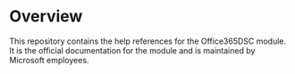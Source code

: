 
# Overview

This repository contains the help references for the Office365DSC module. It is the official documentation for the module and is maintained by Microsoft employees.
